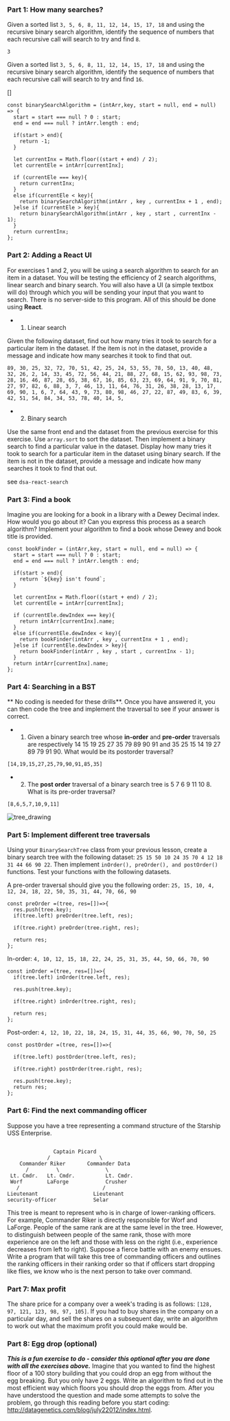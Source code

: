 ### Part 1: How many searches?
Given a sorted list `3, 5, 6, 8, 11, 12, 14, 15, 17, 18` and using the recursive binary search algorithm, identify the sequence of numbers that each recursive call will search to try and find `8`.

`3`

Given a sorted list `3, 5, 6, 8, 11, 12, 14, 15, 17, 18` and using the recursive binary search algorithm, identify the sequence of numbers that each recursive call will search to try and find `16`.

[]

```
const binarySearchAlgorithm = (intArr,key, start = null, end = null) => {
  start = start === null ? 0 : start;
  end = end === null ? intArr.length : end;

  if(start > end){
    return -1;
  }

  let currentInx = Math.floor((start + end) / 2);
  let currentEle = intArr[currentInx];

  if (currentEle === key){
    return currentInx;
  }
  else if(currentEle < key){
    return binarySearchAlgorithm(intArr , key , currentInx + 1 , end);
  }else if (currentEle > key){
    return binarySearchAlgorithm(intArr , key , start , currentInx - 1);
  }
  return currentInx;
};
```


### Part 2: Adding a React UI
For exercises 1 and 2, you will be using a search algorithm to search for an item in a dataset. You will be testing the efficiency of 2 search algorithms, linear search and binary search. You will also have a UI (a simple textbox will do) through which you will be sending your input that you want to search. There is no server-side to this program. All of this should be done using **React**.

- 1) Linear search

Given the following dataset, find out how many tries it took to search for a particular item in the dataset. If the item is not in the dataset, provide a message and indicate how many searches it took to find that out.

`89, 30, 25, 32, 72, 70, 51, 42, 25, 24, 53, 55, 78, 50, 13, 40, 48, 32, 26, 2, 14, 33, 45, 72, 56, 44, 21, 88, 27, 68, 15, 62, 93, 98, 73, 28, 16, 46, 87, 28, 65, 38, 67, 16, 85, 63, 23, 69, 64, 91, 9, 70, 81, 27, 97, 82, 6, 88, 3, 7, 46, 13, 11, 64, 76, 31, 26, 38, 28, 13, 17, 69, 90, 1, 6, 7, 64, 43, 9, 73, 80, 98, 46, 27, 22, 87, 49, 83, 6, 39, 42, 51, 54, 84, 34, 53, 78, 40, 14, 5,`

- 2) Binary search

Use the same front end and the dataset from the previous exercise for this exercise. Use `array.sort` to sort the dataset. Then implement a binary search to find a particular value in the dataset. Display how many tries it took to search for a particular item in the dataset using binary search. If the item is not in the dataset, provide a message and indicate how many searches it took to find that out.

see `dsa-react-search` 

### Part 3: Find a book
Imagine you are looking for a book in a library with a Dewey Decimal index. How would you go about it? Can you express this process as a search algorithm? Implement your algorithm to find a book whose Dewey and book title is provided.

```
const bookFinder = (intArr,key, start = null, end = null) => {
  start = start === null ? 0 : start;
  end = end === null ? intArr.length : end;
  
  if(start > end){
    return `${key} isn't found`;
  }
  
  let currentInx = Math.floor((start + end) / 2);
  let currentEle = intArr[currentInx];
  
  if (currentEle.dewIndex === key){
    return intArr[currentInx].name;
  }
  else if(currentEle.dewIndex < key){
    return bookFinder(intArr , key , currentInx + 1 , end);
  }else if (currentEle.dewIndex > key){
    return bookFinder(intArr , key , start , currentInx - 1);
  }
  return intArr[currentInx].name;
};
```


### Part 4: Searching in a BST
** No coding is needed for these drills**. Once you have answered it, you can then code the tree and implement the traversal to see if your answer is correct.

- 1) Given a binary search tree whose __in-order__ and __pre-order__ traversals are respectively 14 15 19 25 27 35 79 89 90 91 and 35 25 15 14 19 27 89 79 91 90. What would be its postorder traversal?

`[14,19,15,27,25,79,90,91,85,35]`


- 2) The __post order__ traversal of a binary search tree is 5 7 6 9 11 10 8. What is its pre-order traversal?

`[8,6,5,7,10,9,11]`

![tree_drawing](/img/part_4_tree_stuff.jpg)


### Part 5: Implement different tree traversals
Using your `BinarySearchTree` class from your previous lesson, create a binary search tree with the following dataset: `25 15 50 10 24 35 70 4 12 18 31 44 66 90 22`. Then implement `inOrder(), preOrder(), and postOrder()` functions. Test your functions with the following datasets.

A pre-order traversal should give you the following order: `25, 15, 10, 4, 12, 24, 18, 22, 50, 35, 31, 44, 70, 66, 90`

```
const preOrder =(tree, res=[])=>{
  res.push(tree.key);
  if(tree.left) preOrder(tree.left, res);
  
  if(tree.right) preOrder(tree.right, res);
  
  return res;
};
```

In-order: `4, 10, 12, 15, 18, 22, 24, 25, 31, 35, 44, 50, 66, 70, 90`

```
const inOrder =(tree, res=[])=>{
  if(tree.left) inOrder(tree.left, res);
  
  res.push(tree.key);
  
  if(tree.right) inOrder(tree.right, res);
  
  return res;
};
```

Post-order: `4, 12, 10, 22, 18, 24, 15, 31, 44, 35, 66, 90, 70, 50, 25`

```
const postOrder =(tree, res=[])=>{
    
  if(tree.left) postOrder(tree.left, res);
  
  if(tree.right) postOrder(tree.right, res);
  
  res.push(tree.key);
  return res;
};
```

### Part 6: Find the next commanding officer
Suppose you have a tree representing a command structure of the Starship USS Enterprise.
```

               Captain Picard
             /                \
    Commander Riker       Commander Data
      /         \               \
 Lt. Cmdr.   Lt. Cmdr.          Lt. Cmdr.
 Worf        LaForge            Crusher
   /                           /
Lieutenant                  Lieutenant
security-officer            Selar
```

This tree is meant to represent who is in charge of lower-ranking officers. For example, Commander Riker is directly responsible for Worf and LaForge. People of the same rank are at the same level in the tree. However, to distinguish between people of the same rank, those with more experience are on the left and those with less on the right (i.e., experience decreases from left to right). Suppose a fierce battle with an enemy ensues. Write a program that will take this tree of commanding officers and outlines the ranking officers in their ranking order so that if officers start dropping like flies, we know who is the next person to take over command.

### Part 7: Max profit
The share price for a company over a week's trading is as follows: `[128, 97, 121, 123, 98, 97, 105]`. If you had to buy shares in the company on a particular day, and sell the shares on a subsequent day, write an algorithm to work out what the maximum profit you could make would be.

### Part 8: Egg drop (optional)
***This is a fun exercise to do - consider this optional after you are done with all the exercises above.*** Imagine that you wanted to find the highest floor of a 100 story building that you could drop an egg from without the egg breaking. But you only have 2 eggs. Write an algorithm to find out in the most efficient way which floors you should drop the eggs from. After you have understood the question and made some attempts to solve the problem, go through this reading before you start coding: http://datagenetics.com/blog/july22012/index.html.